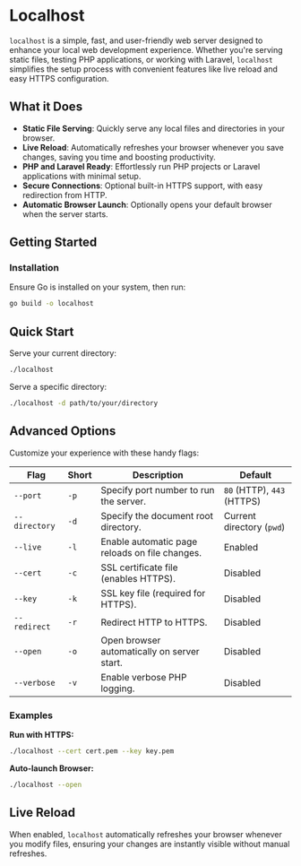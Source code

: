 # Localhost

`localhost` is a simple, fast, and user-friendly web server designed to enhance your local web development experience. Whether you're serving static files, testing PHP applications, or working with Laravel, `localhost` simplifies the setup process with convenient features like live reload and easy HTTPS configuration.

## What it Does

- **Static File Serving**: Quickly serve any local files and directories in your browser.
- **Live Reload**: Automatically refreshes your browser whenever you save changes, saving you time and boosting productivity.
- **PHP and Laravel Ready**: Effortlessly run PHP projects or Laravel applications with minimal setup.
- **Secure Connections**: Optional built-in HTTPS support, with easy redirection from HTTP.
- **Automatic Browser Launch**: Optionally opens your default browser when the server starts.

## Getting Started

### Installation

Ensure Go is installed on your system, then run:

```bash
go build -o localhost
```

## Quick Start

Serve your current directory:

```bash
./localhost
```

Serve a specific directory:

```bash
./localhost -d path/to/your/directory
```

## Advanced Options

Customize your experience with these handy flags:

| Flag              | Short | Description                                    | Default                    |
|-------------------|-------|------------------------------------------------|----------------------------|
| `--port`          | `-p`  | Specify port number to run the server.         | `80` (HTTP), `443` (HTTPS) |
| `--directory`     | `-d`  | Specify the document root directory.           | Current directory (`pwd`)  |
| `--live`          | `-l`  | Enable automatic page reloads on file changes. | Enabled                    |
| `--cert`          | `-c`  | SSL certificate file (enables HTTPS).          | Disabled                   |
| `--key`           | `-k`  | SSL key file (required for HTTPS).             | Disabled                   |
| `--redirect`      | `-r`  | Redirect HTTP to HTTPS.                        | Disabled                   |
| `--open`          | `-o`  | Open browser automatically on server start.    | Disabled                   |
| `--verbose`       | `-v`  | Enable verbose PHP logging.                    | Disabled                   |

### Examples

**Run with HTTPS:**
```bash
./localhost --cert cert.pem --key key.pem
```

**Auto-launch Browser:**
```bash
./localhost --open
```

## Live Reload
When enabled, `localhost` automatically refreshes your browser whenever you modify files, ensuring your changes are instantly visible without manual refreshes.
